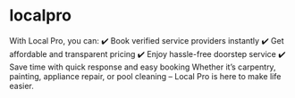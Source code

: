 # localpro
With Local Pro, you can: ✔️ Book verified service providers instantly ✔️ Get affordable and transparent pricing ✔️ Enjoy hassle-free doorstep service ✔️ Save time with quick response and easy booking  Whether it’s carpentry, painting, appliance repair, or pool cleaning – Local Pro is here to make life easier.  
